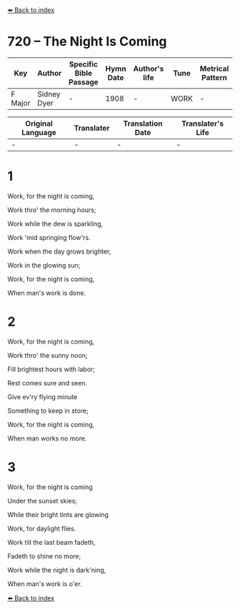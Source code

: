 [⬅️ Back to index](../README.md)

# 720 – The Night Is Coming

Key | Author   | Specific Bible Passage     |Hymn Date |Author's life |Tune |Metrical Pattern   |Composer/Source
-- | --------- | ---------------------------|----------|--------------|-----|-------------------|-------------  
F Major |Sidney Dyer |- |1908 |- |WORK |- |Lowell Mason

Original Language | Translater | Translation Date   | Translater's Life  
----------------- | --------- | --------------------|-------------     
\- |- |- |-




# 1

Work, for the night is coming,

Work thro' the morning hours;

Work while the dew is sparkling,

Work 'mid springing flow'rs.

Work when the day grows brighter,

Work in the glowing sun;

Work, for the night is coming,

When man's work is done.



# 2

Work, for the night is coming,

Work thro' the sunny noon;

Fill brightest hours with labor;

Rest comes sure and seen.

Give ev'ry flying minute

Something to keep in store;

Work, for the night is coming,

When man works no more.



# 3

Work, for the night is coming

Under the sunset skies;

While their bright tints are glowing

Work, for daylight flies.

Work till the last beam fadeth,

Fadeth to shine no more;

Work while the night is dark'ning,

When man's work is o'er.

[⬅️ Back to index](../README.md)
